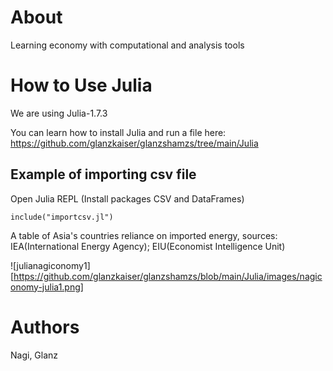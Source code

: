 # About
Learning economy with computational and analysis tools 

# How to Use Julia
We are using Julia-1.7.3

You can learn how to install Julia and run a file here:
https://github.com/glanzkaiser/glanzshamzs/tree/main/Julia

## Example of importing csv file
Open Julia REPL (Install packages CSV and DataFrames)

```
include("importcsv.jl")
```
A table of Asia's countries reliance on imported energy, sources: IEA(International Energy Agency); EIU(Economist Intelligence Unit)

![julianagiconomy1][https://github.com/glanzkaiser/glanzshamzs/blob/main/Julia/images/nagiconomy-julia1.png]

# Authors
Nagi, Glanz
